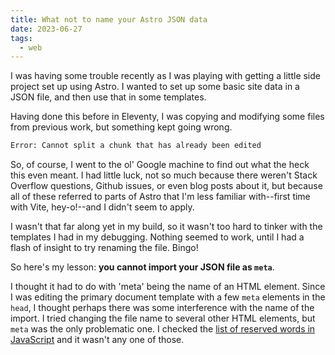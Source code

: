 ```yaml
---
title: What not to name your Astro JSON data
date: 2023-06-27
tags:
  - web
---
```


I was having some trouble recently as I was playing with getting a little side project set up using Astro. I wanted to set up some basic site data in a JSON file, and then use that in some templates.

Having done this before in Eleventy, I was copying and modifying some files from previous work, but something kept going wrong.

```txt
Error: Cannot split a chunk that has already been edited
```

So, of course, I went to the ol' Google machine to find out what the heck this even meant. I had little luck, not so much because there weren't Stack Overflow questions, Github issues, or even blog posts about it, but because all of these referred to parts of Astro that I'm less familiar with--first time with Vite, hey-o!--and I didn't seem to apply.

I wasn't that far along yet in my build, so it wasn't too hard to tinker with the templates I had in my debugging. Nothing seemed to work, until I had a flash of insight to try renaming the file. Bingo!

So here's my lesson: **you cannot import your JSON file as `meta`**.

I thought it had to do with 'meta' being the name of an HTML element. Since I was editing the primary document template with a few `meta` elements in the `head`, I thought perhaps there was some interference with the name of the import. I tried changing the file name to several other HTML elements, but `meta` was the only problematic one. I checked the [list of reserved words in JavaScript](https://developer.mozilla.org/en-US/docs/Web/JavaScript/Reference/Lexical_grammar#reserved_words) and it wasn't any one of those.
